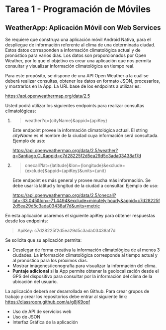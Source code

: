 #  Tarea 1 - Programación de Móviles

## WeatherApp: Aplicación Móvil con Web Services
Se requiere que construya una aplicación móvil Android Nativa, para el despliegue de información referente al clima de una determinada ciudad. Estos datos corresponden a información climatológica actual y de pronóstico para varios días. Los datos son proporcionados por Open Weather, por lo que el objetivo es crear una aplicación que nos permita consultar y visualizar información climatológica en tiempo real.

Para este propósito, se dispone de una API Open Weather a la cuál se deberá realizar consultas, obtener los datos en formato JSON, procesarlos, y mostrarlos en la App. La URL base de los endpoints a utilizar es:

<https://api.openweathermap.org/data/2.5>

Usted podrá utilizar los siguientes endpoints para realizar consultas climatológicas:

1. > weather?q={cityName}&appid={apiKey}

    Este endpoint provee la información climatológica actual. El string *cityName* es el nombre de la ciudad cuya información será consultada.
    Ejemplo de uso:

    <https://api.openweathermap.org/data/2.5/weather?q=Santiago,CL&appid=c7d28225f2d5ea29d5c3ada03438af7d>

2.  > onecall?lat={latitude}&lon={longitude}&exclude={exclude}&appid={apiKey}&units={unit}

    Este endpoint es más general y provee mucha más información. Se debe usar la latitud y longitud de la ciudad a consultar.
    Ejemplo de uso:

    <https://api.openweathermap.org/data/2.5/onecall?lat=-33.045&lon=-71.4494&exclude=minutely,hourly&appid=c7d28225f2d5ea29d5c3ada03438af7d&units=metric>

En esta aplicación usaremos el siguiente apiKey para obtener respuestas desde los endpoints:
> ApiKey: c7d28225f2d5ea29d5c3ada03438af7d


Se solicita que su aplicación permita:

- Desplegar de forma creativa la información climatológica de al menos 3 ciudades. La información climatológica corresponde al tiempo actual y al pronóstico para los próximos días.
- Mostrar imágenes/iconografía para visualizar la información del clima.
- **Puntaje adicional** si la App permite obtener la geolocalización desde el GPS del dispositivo para consultar por la información del clima de la ubicación del usuario.


La aplicación deberá ser desarrollada en Github. Para crear grupos de trabajo y crear los repositorios debe entrar al siguiente link: <https://classroom.github.com/a/g8jK9opf>


- Uso de API de servicios web
- Uso de JSON
- Interfaz Gráfica de la aplicación



